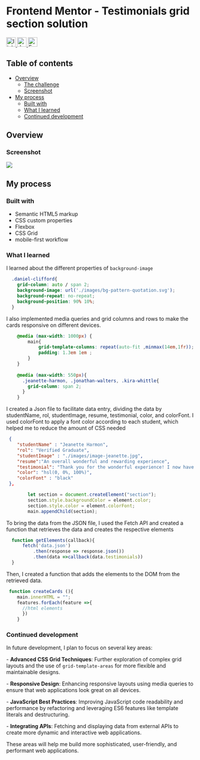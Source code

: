 # Frontend Mentor - Testimonials grid section solution

<div align="left">
  <a href="https://www.linkedin.com/in/danae-lescano-salvatierra" target="_blank">
    <img src="https://img.shields.io/static/v1?message=LinkedIn&logo=linkedin&label=&color=0077B5&logoColor=white&labelColor=&style=for-the-badge" height="25" alt="linkedin logo"/>
  </a>
  <a href="https://lescano713.github.io/Testimonial-Grid-Section/" target="_blank">
    <img src="https://img.shields.io/static/v1?message=Demo&label=&color=6A0DAD&logoColor=white&labelColor=&style=for-the-badge" height="25" alt="demo badge"/>
  </a>
  <a href="https://www.frontendmentor.io/profile/Lescano713" target="_blank">
    <img src="https://img.shields.io/static/v1?message=Frontend%20Mentor&label=&color=ff1538&logoColor=white&labelColor=&style=for-the-badge" height="25" alt="FrontendMentor badge"/>
  </a>
</div>


## Table of contents

- [Overview](#overview)
  - [The challenge](#the-challenge)
  - [Screenshot](#screenshot)
- [My process](#my-process)
  - [Built with](#built-with)
  - [What I learned](#what-i-learned)
  - [Continued development](#continued-development)


## Overview

### Screenshot

![](./screenshot/desktop.gif)




## My process

### Built with

- Semantic HTML5 markup
- CSS custom properties
- Flexbox
- CSS Grid
- mobile-first workflow


### What I learned

<p>I learned about the different properties of <code>background-image</code></p>


```css
  .daniel-clifford{
    grid-column: auto / span 2;
    background-image: url('./images/bg-pattern-quotation.svg');
    background-repeat: no-repeat;
    background-position: 90% 10%;
  }
```
<p>I also implemented media queries and grid columns and rows to make the cards responsive on different devices.</p>


```css
    @media (max-width: 1000px) {
        main{
            grid-template-columns: repeat(auto-fit ,minmax(14em,1fr));
            padding: 1.3em 1em ;
        }
    }
    
    @media (max-width: 550px){
      .jeanette-harmon, .jonathan-walters, .kira-whittle{
        grid-column: span 2;
      }
    }

```
<p>I created a Json file to facilitate data entry, dividing the data by studentName, rol, studentImage, resume, testimonial, color, and colorFont. I used colorFont to apply a font color according to each student, which helped me to reduce the amount of CSS needed</p>

```json
 {
    "studentName" : "Jeanette Harmon",
    "rol": "Verified Graduate",
    "studentImage" : "./images/image-jeanette.jpg",
    "resume":"An overall wonderful and rewarding experience",
    "testimonial": "Thank you for the wonderful experience! I now have a job I really enjoy, and make a good living while doing something I love." ,
    "color": "hsl(0, 0%, 100%)",
    "colorFont" : "black"
 },
```
```js
        let section = document.createElement("section");
        section.style.backgroundColor = element.color;
        section.style.color = element.colorFont;
        main.appendChild(section);
```

<p>To bring the data from the JSON file, I used the Fetch API and created a function that retrieves the data and creates the respective elements</p>

```js
  function getElements(callback){
      fetch('data.json')
          .then(response => response.json())
          .then(data =>callback(data.testimonials))
  }
```
<p>Then, I created a function that adds the elements to the DOM from the retrieved data.</p>

```js
 function createCards (){
    main.innerHTML = "";
    features.forEach(feature =>{
      //html elements
      })
    }
```



### Continued development

<p>In future development, I plan to focus on several key areas:</p>
<p>- <strong>Advanced CSS Grid Techniques</strong>: Further exploration of complex grid layouts and the use of <code>grid-template-areas</code> for more flexible and maintainable designs.</p>
<p>- <strong>Responsive Design</strong>: Enhancing responsive layouts using media queries to ensure that web applications look great on all devices.</p>
<p>- <strong>JavaScript Best Practices</strong>: Improving JavaScript code readability and performance by refactoring and leveraging ES6 features like template literals and destructuring.</p>
<p>- <strong>Integrating APIs</strong>: Fetching and displaying data from external APIs to create more dynamic and interactive web applications.</p>
<p>These areas will help me build more sophisticated, user-friendly, and performant web applications.</p>


